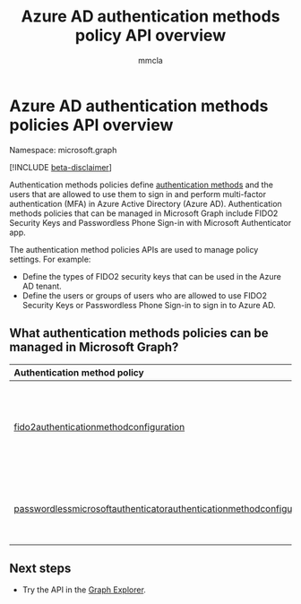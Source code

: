 ﻿---
title: "Azure AD authentication methods policy API overview"
description: "Authentication methods policies define which authentication methods can be used by users in Azure AD."
localization_priority: Normal
author: "mmcla"
ms.prod: "microsoft-identity-platform"
doc_type: "conceptualPageType"
---

# Azure AD authentication methods policies API overview

Namespace: microsoft.graph

[!INCLUDE [beta-disclaimer](../../includes/beta-disclaimer.md)]

Authentication methods policies define [authentication methods](https://docs.microsoft.com/azure/active-directory/authentication/concept-authentication-methods) and the users that are allowed to use them to sign in and perform multi-factor authentication (MFA) in Azure Active Directory (Azure AD). Authentication methods policies that can be managed in Microsoft Graph include FIDO2 Security Keys and Passwordless Phone Sign-in with Microsoft Authenticator app.

The authentication method policies APIs are used to manage policy settings. For example:

* Define the types of FIDO2 security keys that can be used in the Azure AD tenant.
* Define the users or groups of users who are allowed to use FIDO2 Security Keys or Passwordless Phone Sign-in to sign in to Azure AD.

## What authentication methods policies can be managed in Microsoft Graph?

| Authentication method policy                                                                                                                  | Description                                                                               |     |
| :-------------------------------------------------------------------------------------------------------------------------------------------- | :---------------------------------------------------------------------------------------- | :-- |
| [fido2authenticationmethodconfiguration](fido2authenticationmethodconfiguration.md)                                                           | Define FIDO2 security key restrictions and users who can use them to sign in to Azure AD. |     |
| [passwordlessmicrosoftauthenticatorauthenticationmethodconfiguration](passwordlessmicrosoftauthenticatorauthenticationmethodconfiguration.md) | Define users who can use Passwordless Phone Sign-in to sign in to Azure AD.               |     |

## Next steps

* Try the API in the [Graph Explorer](https://developer.microsoft.com/graph/graph-explorer).
